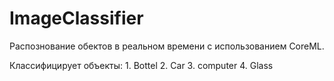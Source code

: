 # ImageClassifier

Распознование обектов в реальном времени с использованием CoreML.

Классифицирует объекты: 
    1.  Bottel
    2. Car
    3. computer
    4. Glass
